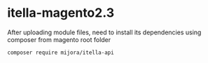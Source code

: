 # itella-magento2.3

After uploading module files, need to install its dependencies using composer from magento root folder
```
composer require mijora/itella-api
```